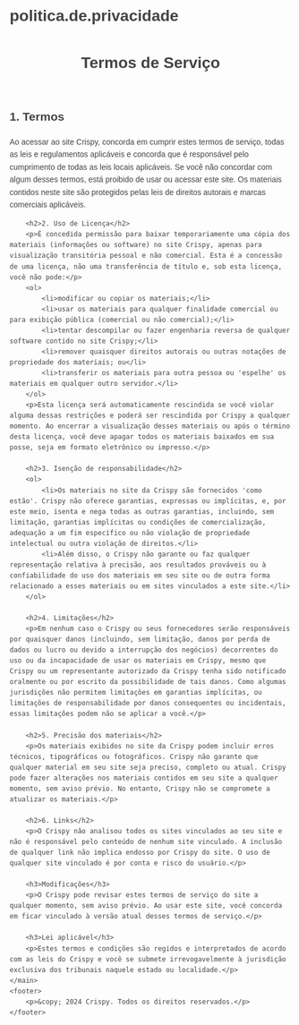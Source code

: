 # politica.de.privacidade
<!DOCTYPE html>
<html lang="pt-BR">
<head>
    <meta charset="UTF-8">
    <meta name="viewport" content="width=device-width, initial-scale=1.0">
    <title>Termos de Serviço - Crispy</title>
    <style>
        body {
            font-family: Arial, sans-serif;
            line-height: 1.6;
            color: #444;
            margin: 20px;
        }
        h2, h3 {
            color: #444;
        }
        a {
            color: #444;
            text-decoration: none;
        }
        ol, ul {
            margin-top: 10px;
            margin-bottom: 10px;
            margin-left: 20px;
        }
    </style>
</head>
<body>
    <header>
        <h1>Termos de Serviço</h1>
    </header>
    <main>
        <h2>1. Termos</h2>
        <p>Ao acessar ao site <a href="crispyfastfood">Crispy</a>, concorda em cumprir estes termos de serviço, todas as leis e regulamentos aplicáveis ​​e concorda que é responsável pelo cumprimento de todas as leis locais aplicáveis. Se você não concordar com algum desses termos, está proibido de usar ou acessar este site. Os materiais contidos neste site são protegidos pelas leis de direitos autorais e marcas comerciais aplicáveis.</p>
        
        <h2>2. Uso de Licença</h2>
        <p>É concedida permissão para baixar temporariamente uma cópia dos materiais (informações ou software) no site Crispy, apenas para visualização transitória pessoal e não comercial. Esta é a concessão de uma licença, não uma transferência de título e, sob esta licença, você não pode:</p>
        <ol>
            <li>modificar ou copiar os materiais;</li>
            <li>usar os materiais para qualquer finalidade comercial ou para exibição pública (comercial ou não comercial);</li>
            <li>tentar descompilar ou fazer engenharia reversa de qualquer software contido no site Crispy;</li>
            <li>remover quaisquer direitos autorais ou outras notações de propriedade dos materiais; ou</li>
            <li>transferir os materiais para outra pessoa ou 'espelhe' os materiais em qualquer outro servidor.</li>
        </ol>
        <p>Esta licença será automaticamente rescindida se você violar alguma dessas restrições e poderá ser rescindida por Crispy a qualquer momento. Ao encerrar a visualização desses materiais ou após o término desta licença, você deve apagar todos os materiais baixados em sua posse, seja em formato eletrônico ou impresso.</p>
        
        <h2>3. Isenção de responsabilidade</h2>
        <ol>
            <li>Os materiais no site da Crispy são fornecidos 'como estão'. Crispy não oferece garantias, expressas ou implícitas, e, por este meio, isenta e nega todas as outras garantias, incluindo, sem limitação, garantias implícitas ou condições de comercialização, adequação a um fim específico ou não violação de propriedade intelectual ou outra violação de direitos.</li>
            <li>Além disso, o Crispy não garante ou faz qualquer representação relativa à precisão, aos resultados prováveis ​​ou à confiabilidade do uso dos materiais em seu site ou de outra forma relacionado a esses materiais ou em sites vinculados a este site.</li>
        </ol>
        
        <h2>4. Limitações</h2>
        <p>Em nenhum caso o Crispy ou seus fornecedores serão responsáveis ​​por quaisquer danos (incluindo, sem limitação, danos por perda de dados ou lucro ou devido a interrupção dos negócios) decorrentes do uso ou da incapacidade de usar os materiais em Crispy, mesmo que Crispy ou um representante autorizado da Crispy tenha sido notificado oralmente ou por escrito da possibilidade de tais danos. Como algumas jurisdições não permitem limitações em garantias implícitas, ou limitações de responsabilidade por danos consequentes ou incidentais, essas limitações podem não se aplicar a você.</p>
        
        <h2>5. Precisão dos materiais</h2>
        <p>Os materiais exibidos no site da Crispy podem incluir erros técnicos, tipográficos ou fotográficos. Crispy não garante que qualquer material em seu site seja preciso, completo ou atual. Crispy pode fazer alterações nos materiais contidos em seu site a qualquer momento, sem aviso prévio. No entanto, Crispy não se compromete a atualizar os materiais.</p>
        
        <h2>6. Links</h2>
        <p>O Crispy não analisou todos os sites vinculados ao seu site e não é responsável pelo conteúdo de nenhum site vinculado. A inclusão de qualquer link não implica endosso por Crispy do site. O uso de qualquer site vinculado é por conta e risco do usuário.</p>
        
        <h3>Modificações</h3>
        <p>O Crispy pode revisar estes termos de serviço do site a qualquer momento, sem aviso prévio. Ao usar este site, você concorda em ficar vinculado à versão atual desses termos de serviço.</p>
        
        <h3>Lei aplicável</h3>
        <p>Estes termos e condições são regidos e interpretados de acordo com as leis do Crispy e você se submete irrevogavelmente à jurisdição exclusiva dos tribunais naquele estado ou localidade.</p>
    </main>
    <footer>
        <p>&copy; 2024 Crispy. Todos os direitos reservados.</p>
    </footer>
</body>
</html>
